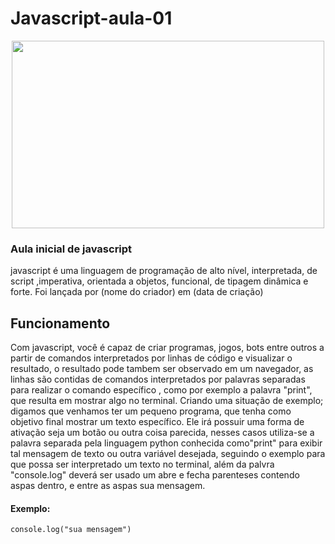 # Javascript-aula-01

<p align="center">
  <img width="500" height="300" src="https://user-images.githubusercontent.com/57453192/87569883-31bfb080-c69e-11ea-81dc-e35193fccaeb.png">
</p>

### Aula inicial de javascript
javascript é uma linguagem de programação de alto nível, interpretada, de script
,imperativa, orientada a objetos, funcional, de tipagem dinâmica e forte. Foi lançada por (nome do criador) em (data de criação)
## Funcionamento
Com javascript, você é capaz de criar programas, jogos, bots entre outros a partir de comandos interpretados por
linhas de código e visualizar o resultado, o resultado pode tambem ser observado em um navegador, as linhas são contidas de comandos interpretados por palavras separadas para realizar o comando específico
, como por exemplo a palavra "print", que resulta em mostrar algo no terminal. Criando uma situação de exemplo; digamos que venhamos ter um pequeno 
programa, que tenha como objetivo final mostrar um texto específico. Ele irá possuir uma forma de ativação seja um botão ou outra coisa parecida,
nesses casos utiliza-se a palavra separada pela linguagem python conhecida como"print" para exibir tal mensagem de texto ou outra variável desejada, 
seguindo o exemplo para que possa ser interpretado um texto no terminal, além da palvra "console.log" deverá ser usado um abre e fecha parenteses contendo aspas dentro, e entre 
as aspas sua mensagem.
#### Exemplo: 


```
console.log("sua mensagem")
```
